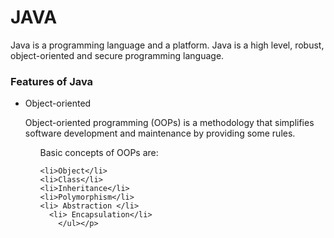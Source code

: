 <h1> JAVA</h1>
<P>Java is a programming language and a platform. Java is a high level, robust, object-oriented and secure programming language.</P>
<H3> Features of Java</H3>
<ul>
  <li>Object-oriented</li>
  <p> Object-oriented programming (OOPs) is a methodology that simplifies software development and maintenance by providing some rules.
<ul>
<caption >Basic concepts of OOPs are:</caption>

    <li>Object</li>
    <li>Class</li>
    <li>Inheritance</li>
    <li>Polymorphism</li>
    <li> Abstraction </li>
      <li> Encapsulation</li>
        </ul></p>
</ul>
